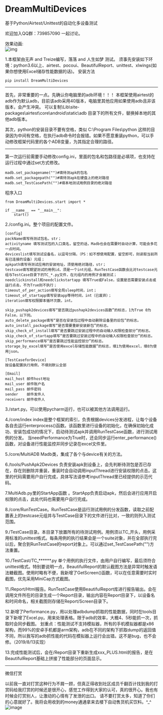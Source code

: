 # DreamMultiDevices
基于Python/Airtest/Unittest的自动化多设备测试

欢迎加入QQ群：739857090 一起讨论。

效果动画:  
![img](https://github.com/saint228/DreamMultiDevices/blob/master/template/%E6%A1%86%E6%9E%B6.gif) 



1.本框架由无声 and Treize编写，落落 and 人生如梦 测试。
须事先安装如下环境：python3.6以上、airtest、pocoui、BeautifulReport、unittest、xlwings(如果你想使用Excel储存性能数据的话)。
安装方法
    
    pip install DreamMultiDevices
    
********************************************************************************************************    

首先，非常重要的一点。先确认你电脑里的adb环境！！！
本框架使用airtest的adb作为默认adb，目前该adb采用40版本，电脑里其他应用如果使用adb且非该版本，会产生冲突。
可以复制\Lib\site-packages\airtest\core\android\static\adb 目录下的所有文件，替换掉本地的其他adb版本。

其次，python的安装目录不要有空格，类似 C:\Program Files\python 这样的目录因为中间有空格，在执行adb命令时会报错。如果不愿意重装python，可以手动修改框架代码里的各个ADB变量，为其指定合理的路径。

********************************************************************************************************


第一次运行前需要手动修改config.ini，里面的包名和包路径是必填项，也支持在运行过程中通过set方式修改。


    madb.set_packagename("")#填待测apk的包名
    madb.set_packagepath("")#填待测apk在硬盘上的绝对路径
    madb.set_TestCasePath("")#填本地测试用例目录的绝对路径
    
程序入口

    from DreamMultiDevices.start import *
    
    if __name__ == "__main__":
        start()
        
2./config.ini。整个项目的配置文件。
    
    [config]
    packName填写待测试包名，str；
    activityname 填写测试包的入口类名，留空的话，Madb也会在需要时自动计算，可能会多花一点时间。
    deviceslist填写测试设备名，以逗号分隔，（PS：如不想使用配置，留空即可，则读取当前所有已连接的设备）元组；
    apkpath填写待测试应用的安装地址，须使用绝对路径，str；
    testcase填写期望测试的用例id，须是一个int元组，RunTestCase函数会比对testcase元组与TestCase目录下的TC_*.py文件，在元组内的用例才会被测试；
    needclickinstall和needclickstartapp 填写True或False，设置是否需要安装点击或运行点击，不为True则不执行；
    timeout_of_per_action填写全局sleep时间，int；
    timeout_of_startapp填写安装app等待时间，int（已废弃）；
    iteration填写权限脚本循环次数，int。
    
    skip_pushapk2devices填写“是否跳过pushapk2devices函数”的标志，1为True 0为False，以下同。
    auto_delete_package填写“是否在安装包过程中自动删除设备里的旧包”的标志。
    auto_install_package填写“是否需要重新安装新包”的标志。
    skip_check_of_install填写“是否要跳过安装过程中的自动输入权限检查部分”的标志。
    skip_check_of_startapp填写“是否要跳过安装过程中的自动输入权限检查部分”的标志。
    skip_performance填写“是否要跳过性能监控部分”的标志。
    storage_by_excel填写“是否使用excel存储性能数据”的标志，填1为使用excel，填0为使用json。
    
    [TestCaseforDevice]
    按设备配置执行用例，不填则默认全部
    
    [Email]
    mail_host 邮件host地址
    mail_user 邮件账户名
    mail_pass 邮件密码
    sender    邮件发件人
    receivers 邮件收件人
        
3./start.py。可以使用pycharm运行，也可以被其他方法调用运行。

4./core/index index是整个框架的索引，负责根据devices分发进程，让每个设备各自去运行enterprocess()函数。该函数里进行设备的初始化，在确保初始化成功、安装包成功的情况下，启动待测试apk并调用RunTestCase函数，进行测试用例的分发。
当needPerformance为True时，还会同步运行enter_performance()函数，对设备进行性能监控并同步记录在excel文件里。

5./core/MultiADB Madb类，集成了各个与device有关的方法。

6./tools/PushApk2Devices 负责安装apk到设备上，会先判断待测包是否已存在，存在则删除并重装，重装时会自动调用inputThread进行安装权限的点击。这里的代码需要用户自行完成，具体写法请参考inputThread里已经提供的示范代码。

7.MultiAdb.py里的StartApp函数 。StartApp负责启动apk，然后会进行应用开启权限的点击，此处代码也需要用户自行完成。

8./core/RunTestCase。RunTestCase是运行测试用例的分发函数，读取之前配置表上的testcase元组并与TestCase目录下的文件进行比对，一致的则列入测试范围。

9./TestCase目录。本目录下放置所有的待测试用例。用例须以TC_开头，用例采用标准的unittest格式。每条用例的执行结果会是一个suite对象，并在全部执行完以后，聚合到RunTestCase的report对象上。可以通过set_TestCasePath("")方法重置。

10./TestCast/TC_******.py 单个用例的执行文件，由用户自行编写，最后须符合unittest格式。特别要说明一点，BeautifulReport的默认截图方法是异常时触发语法糖截图。使用时略有不便，我新增了GetScreen()函数，可以在任意需要时实时截图，优先采用MiniCap方式截图。

11./Report/Html报告。RunTestCase使用BeautifulReport库进行报告输出。会在调用文件所在的目录生成一个Report目录，输出内容在Report目录下，以设备名和时间命名，相关截图则存储在Report/Screen目录下。

12.新增了Performance.py，用以处理adbdump抓取的性能数据，同时在tools目录下新增了Excel.py。用来处理表格。限于adb的效率，大概4、5秒能抓一次，抓取时会同步截图。
划重点：性能测试不支持模拟器，所有的手机模拟器都是x86架构，而99%的安卓手机都是arm架构，adb在不同的架构下抓取dump的返回值不同，所以我写的adb抓性能的代码在模拟器上运行会出错。这不是bug，也不会修。（2019/8/13实现）

13.完成性能测试后，会在/Report目录下重新生成xxx_PLUS.html的报告，是在BeautifulReport基础上拼接了性能部分的页面显示。

-------------------------------------------
微信打赏

以前我一直对打赏这种行为不屑一顾，但真正得收到社区成员千翻百计找到我的打赏码给我打赏的时候还是很开心，感觉工作得到大家的认可，真的很开心。我也有时候会打赏别人，让激动的心情有了发泄的出口。 请不要打赏太多，知道了你们的心意就好了。我将会用收到的money通通拿来去楼下自动售货机买饮料。^_^
![image](template/赞赏码.png)
